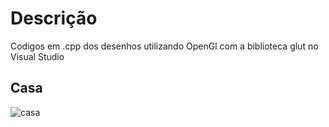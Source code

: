 # Descrição
Codigos em .cpp dos desenhos utilizando OpenGl com a biblioteca glut no Visual Studio

## Casa

![casa](https://user-images.githubusercontent.com/31596001/55304426-c5298f80-5421-11e9-99c2-9d9de62cbb2e.png)

